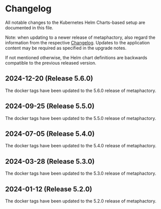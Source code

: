 # Changelog

All notable changes to the Kubernetes Helm Charts-based setup are documented in this file.

Note: when updating to a newer release of metaphactory, also regard the information from the respective [Changelog](https://help.metaphacts.com/resource/Help:Start?tab=Changelog). Updates to the application content may be required as specified in the upgrade notes.

If not mentioned otherwise, the Helm chart definitions are backwards compatible to the previous released version.

## 2024-12-20 (Release 5.6.0)

The docker tags have been updated to the 5.6.0 release of metaphactory.



## 2024-09-25 (Release 5.5.0)

The docker tags have been updated to the 5.5.0 release of metaphactory.



## 2024-07-05 (Release 5.4.0)

The docker tags have been updated to the 5.4.0 release of metaphactory.



## 2024-03-28 (Release 5.3.0)

The docker tags have been updated to the 5.3.0 release of metaphactory.



## 2024-01-12 (Release 5.2.0)

The docker tags have been updated to the 5.2.0 release of metaphactory.
